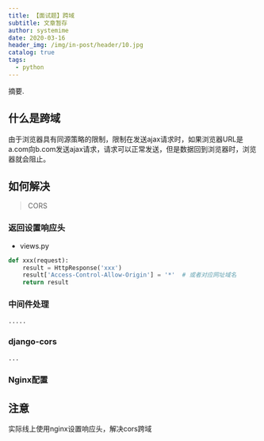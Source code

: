 ```yaml
---
title: 【面试题】跨域
subtitle: 文章暂存
author: systemime
date: 2020-03-16
header_img: /img/in-post/header/10.jpg
catalog: true
tags:
  - python
---
```

摘要.

<!-- more -->
<a name="SIhCg"></a>
## 什么是跨域
由于浏览器具有同源策略的限制，限制在发送ajax请求时，如果浏览器URL是a.com向b.com发送ajax请求，请求可以正常发送，但是数据回到浏览器时，浏览器就会阻止。
<a name="Z6OYH"></a>
## 如何解决
> CORS

<a name="dzWu4"></a>
### 返回设置响应头

- views.py
```python
def xxx(request):
    result = HttpResponse('xxx')
    result['Access-Control-Allow-Origin'] = '*'  # 或者对应网址域名
    return result
```
<a name="qrU7f"></a>
### 中间件处理
```python
.....
```
<a name="mPcQk"></a>
### django-cors
```python
...
```
<a name="XswY9"></a>
### Nginx配置
<a name="n2wUI"></a>
## 注意
实际线上使用nginx设置响应头，解决cors跨域
